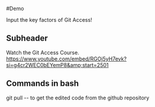 #Demo

Input the key factors of Git Access!


## Subheader
Watch the Git Access Course.
https://www.youtube.com/embed/RGOj5yH7evk?si=g4cr2WEC0bEYemP8&amp;start=2501


## Commands in bash
git pull -- to get the edited code from the github repository
<!-- !git prephase password for ssh: om -->